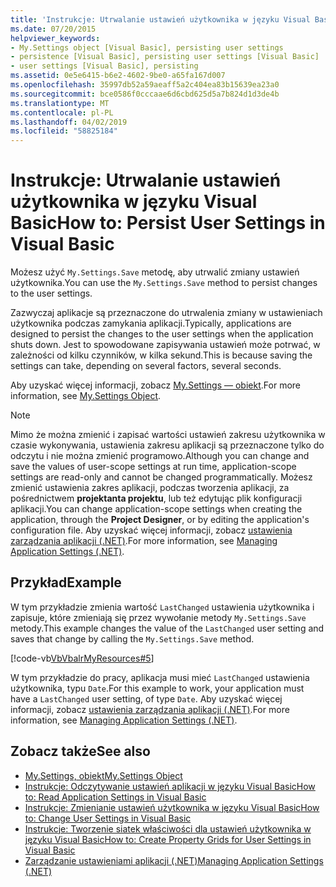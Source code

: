 ```yaml
---
title: 'Instrukcje: Utrwalanie ustawień użytkownika w języku Visual Basic'
ms.date: 07/20/2015
helpviewer_keywords:
- My.Settings object [Visual Basic], persisting user settings
- persistence [Visual Basic], persisting user settings [Visual Basic]
- user settings [Visual Basic], persisting
ms.assetid: 0e5e6415-b6e2-4602-9be0-a65fa167d007
ms.openlocfilehash: 35997db52a59aeaff5a2c404ea83b15639ea23a0
ms.sourcegitcommit: bce0586f0cccaae6d6cbd625d5a7b824d1d3de4b
ms.translationtype: MT
ms.contentlocale: pl-PL
ms.lasthandoff: 04/02/2019
ms.locfileid: "58825184"
---
```

# <a name="how-to-persist-user-settings-in-visual-basic"></a><span data-ttu-id="145cd-102">Instrukcje: Utrwalanie ustawień użytkownika w języku Visual Basic</span><span class="sxs-lookup"><span data-stu-id="145cd-102">How to: Persist User Settings in Visual Basic</span></span>
<span data-ttu-id="145cd-103">Możesz użyć `My.Settings.Save` metodę, aby utrwalić zmiany ustawień użytkownika.</span><span class="sxs-lookup"><span data-stu-id="145cd-103">You can use the `My.Settings.Save` method to persist changes to the user settings.</span></span>  
  
 <span data-ttu-id="145cd-104">Zazwyczaj aplikacje są przeznaczone do utrwalenia zmiany w ustawieniach użytkownika podczas zamykania aplikacji.</span><span class="sxs-lookup"><span data-stu-id="145cd-104">Typically, applications are designed to persist the changes to the user settings when the application shuts down.</span></span> <span data-ttu-id="145cd-105">Jest to spowodowane zapisywania ustawień może potrwać, w zależności od kilku czynników, w kilka sekund.</span><span class="sxs-lookup"><span data-stu-id="145cd-105">This is because saving the settings can take, depending on several factors, several seconds.</span></span>  
  
 <span data-ttu-id="145cd-106">Aby uzyskać więcej informacji, zobacz [My.Settings — obiekt](../../../../visual-basic/language-reference/objects/my-settings-object.md).</span><span class="sxs-lookup"><span data-stu-id="145cd-106">For more information, see [My.Settings Object](../../../../visual-basic/language-reference/objects/my-settings-object.md).</span></span>  
  
> [!NOTE]
>  <span data-ttu-id="145cd-107">Mimo że można zmienić i zapisać wartości ustawień zakresu użytkownika w czasie wykonywania, ustawienia zakresu aplikacji są przeznaczone tylko do odczytu i nie można zmienić programowo.</span><span class="sxs-lookup"><span data-stu-id="145cd-107">Although you can change and save the values of user-scope settings at run time, application-scope settings are read-only and cannot be changed programmatically.</span></span> <span data-ttu-id="145cd-108">Możesz zmienić ustawienia zakres aplikacji, podczas tworzenia aplikacji, za pośrednictwem **projektanta projektu**, lub też edytując plik konfiguracji aplikacji.</span><span class="sxs-lookup"><span data-stu-id="145cd-108">You can change application-scope settings when creating the application, through the **Project Designer**, or by editing the application's configuration file.</span></span> <span data-ttu-id="145cd-109">Aby uzyskać więcej informacji, zobacz [ustawienia zarządzania aplikacji (.NET)](/visualstudio/ide/managing-application-settings-dotnet).</span><span class="sxs-lookup"><span data-stu-id="145cd-109">For more information, see [Managing Application Settings (.NET)](/visualstudio/ide/managing-application-settings-dotnet).</span></span>  
  
## <a name="example"></a><span data-ttu-id="145cd-110">Przykład</span><span class="sxs-lookup"><span data-stu-id="145cd-110">Example</span></span>  
 <span data-ttu-id="145cd-111">W tym przykładzie zmienia wartość `LastChanged` ustawienia użytkownika i zapisuje, które zmieniają się przez wywołanie metody `My.Settings.Save` metody.</span><span class="sxs-lookup"><span data-stu-id="145cd-111">This example changes the value of the `LastChanged` user setting and saves that change by calling the `My.Settings.Save` method.</span></span>  
  
 [!code-vb[VbVbalrMyResources#5](~/samples/snippets/visualbasic/VS_Snippets_VBCSharp/VbVbalrMyResources/VB/Form1.vb#5)]  
  
 <span data-ttu-id="145cd-112">W tym przykładzie do pracy, aplikacja musi mieć `LastChanged` ustawienia użytkownika, typu `Date`.</span><span class="sxs-lookup"><span data-stu-id="145cd-112">For this example to work, your application must have a `LastChanged` user setting, of type `Date`.</span></span> <span data-ttu-id="145cd-113">Aby uzyskać więcej informacji, zobacz [ustawienia zarządzania aplikacji (.NET)](/visualstudio/ide/managing-application-settings-dotnet).</span><span class="sxs-lookup"><span data-stu-id="145cd-113">For more information, see [Managing Application Settings (.NET)](/visualstudio/ide/managing-application-settings-dotnet).</span></span>  
  
## <a name="see-also"></a><span data-ttu-id="145cd-114">Zobacz także</span><span class="sxs-lookup"><span data-stu-id="145cd-114">See also</span></span>

- [<span data-ttu-id="145cd-115">My.Settings, obiekt</span><span class="sxs-lookup"><span data-stu-id="145cd-115">My.Settings Object</span></span>](../../../../visual-basic/language-reference/objects/my-settings-object.md)
- [<span data-ttu-id="145cd-116">Instrukcje: Odczytywanie ustawień aplikacji w języku Visual Basic</span><span class="sxs-lookup"><span data-stu-id="145cd-116">How to: Read Application Settings in Visual Basic</span></span>](../../../../visual-basic/developing-apps/programming/app-settings/how-to-read-application-settings.md)
- [<span data-ttu-id="145cd-117">Instrukcje: Zmienianie ustawień użytkownika w języku Visual Basic</span><span class="sxs-lookup"><span data-stu-id="145cd-117">How to: Change User Settings in Visual Basic</span></span>](../../../../visual-basic/developing-apps/programming/app-settings/how-to-change-user-settings.md)
- [<span data-ttu-id="145cd-118">Instrukcje: Tworzenie siatek właściwości dla ustawień użytkownika w języku Visual Basic</span><span class="sxs-lookup"><span data-stu-id="145cd-118">How to: Create Property Grids for User Settings in Visual Basic</span></span>](../../../../visual-basic/developing-apps/programming/app-settings/how-to-create-property-grids-for-user-settings.md)
- [<span data-ttu-id="145cd-119">Zarządzanie ustawieniami aplikacji (.NET)</span><span class="sxs-lookup"><span data-stu-id="145cd-119">Managing Application Settings (.NET)</span></span>](/visualstudio/ide/managing-application-settings-dotnet)
